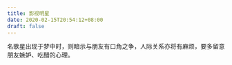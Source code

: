 ```yaml
---
title: 影视明星
date: 2020-02-15T20:54:12+08:00
draft: false
---
```


名歌星出现于梦中时，则暗示与朋友有口角之争，人际关系亦将有麻烦，要多留意朋友嫉妒、吃醋的心理。